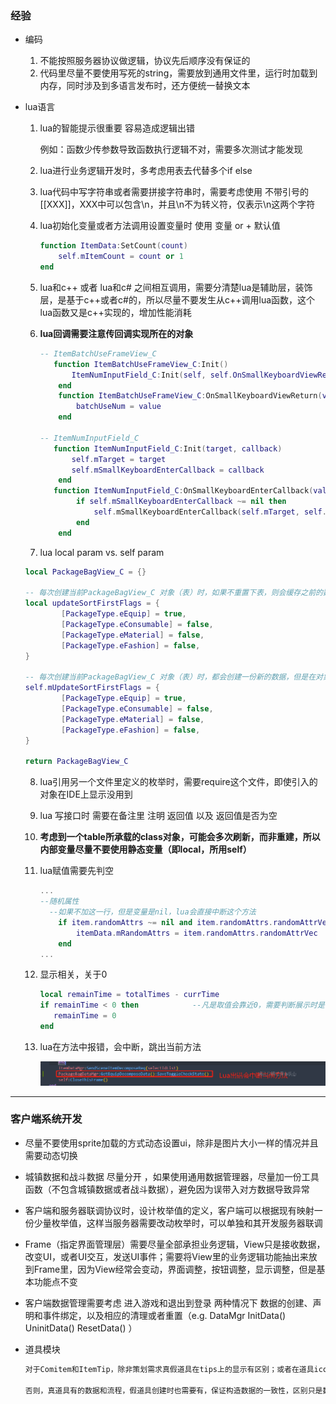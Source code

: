 ### 经验

* 编码

  1. 不能按照服务器协议做逻辑，协议先后顺序没有保证的
  1. 代码里尽量不要使用写死的string，需要放到通用文件里，运行时加载到内存，同时涉及到多语言发布时，还方便统一替换文本

  

* lua语言

  1. lua的智能提示很重要 容易造成逻辑出错

     例如：函数少传参数导致函数执行逻辑不对，需要多次测试才能发现
     
  2. lua进行业务逻辑开发时，多考虑用表去代替多个if else
  
  3. lua代码中写字符串或者需要拼接字符串时，需要考虑使用 不带引号的 [[XXX]]，XXX中可以包含\n，并且\n不为转义符，仅表示\n这两个字符
  
  4. lua初始化变量或者方法调用设置变量时  使用  变量 or + 默认值
  
     ``` lua
     function ItemData:SetCount(count)
         self.mItemCount = count or 1
     end
     ```
  
  5. lua和c++ 或者 lua和c# 之间相互调用，需要分清楚lua是辅助层，装饰层，是基于c++或者c#的，所以尽量不要发生从c++调用lua函数，这个lua函数又是c++实现的，增加性能消耗
  
  6. **lua回调需要注意传回调实现所在的对象**
  
     ``` lua
     -- ItemBatchUseFrameView_C
     	function ItemBatchUseFrameView_C:Init()
         	ItemNumInputField_C:Init(self, self.OnSmallKeyboardViewReturn)
         end
         function ItemBatchUseFrameView_C:OnSmallKeyboardViewReturn(value)
             batchUseNum = value
         end
     
     -- ItemNumInputField_C
     	function ItemNumInputField_C:Init(target, callback)
         	self.mTarget = target
         	self.mSmallKeyboardEnterCallback = callback
         end
     	function ItemNumInputField_C:OnSmallKeyboardEnterCallback(value)
             if self.mSmallKeyboardEnterCallback ~= nil then
                 self.mSmallKeyboardEnterCallback(self.mTarget, self.mUseNum)
             end
         end
     ```
  
  7.  lua  local param vs. self param
  
     ``` lua
     local PackageBagView_C = {}
     
     -- 每次创建当前PackageBagView_C 对象（表）时，如果不重置下表，则会缓存之前的数据
     local updateSortFirstFlags = {
             [PackageType.eEquip] = true,
             [PackageType.eConsumable] = false,
             [PackageType.eMaterial] = false,
             [PackageType.eFashion] = false,
     }
     
     -- 每次创建当前PackageBagView_C 对象（表）时，都会创建一份新的数据，但是在对象销毁时，还是需要重置一下表中的变量，以免变量引用了外部对象
     self.mUpdateSortFirstFlags = {
             [PackageType.eEquip] = true,
             [PackageType.eConsumable] = false,
             [PackageType.eMaterial] = false,
             [PackageType.eFashion] = false,
     }
     
     return PackageBagView_C
     ```
  
  8. lua引用另一个文件里定义的枚举时，需要require这个文件，即使引入的对象在IDE上显示没用到
  
  9. lua 写接口时 需要在备注里 注明 返回值 以及 返回值是否为空
  
  10. **考虑到一个table所承载的class对象，可能会多次刷新，而非重建，所以内部变量尽量不要使用静态变量（即local，所用self）**
  
  11. lua赋值需要先判空
  
      ```  lua
      ...
      --随机属性
      	--如果不加这一行，但是变量是nil，lua会直接中断这个方法
          if item.randomAttrs ~= nil and item.randomAttrs.randomAttrVec ~= nil then  
              itemData.mRandomAttrs = item.randomAttrs.randomAttrVec
          end
      ...
      ```
  
  12. 显示相关，关于0
  
      ``` lua
      local remainTime = totalTimes - currTime
      if remainTime < 0 then			--凡是取值会靠近0，需要判断展示时是否需要展示小于0的情况，否则都要做保护
         remainTime = 0
      end
      ```
  
  13. lua在方法中报错，会中断，跳出当前方法
  
      ![image-20220328082806389](游戏开发经验.assets/image-20220328082806389-16484272887861.png)



---



### 客户端系统开发

* 尽量不要使用sprite加载的方式动态设置ui，除非是图片大小一样的情况并且需要动态切换

* 城镇数据和战斗数据 尽量分开 ，如果使用通用数据管理器，尽量加一份工具函数（不包含城镇数据或者战斗数据），避免因为误带入对方数据导致异常

* 客户端和服务器联调协议时，设计枚举值的定义，客户端可以根据现有映射一份少量枚举值，这样当服务器需要改动枚举时，可以单独和其开发服务器联调

* Frame（指定界面管理层）需要尽量全部承担业务逻辑，View只是接收数据，改变UI，或者UI交互，发送UI事件；需要将View里的业务逻辑功能抽出来放到Frame里，因为View经常会变动，界面调整，按钮调整，显示调整，但是基本功能点不变

* 客户端数据管理需要考虑 进入游戏和退出到登录 两种情况下 数据的创建、声明和事件绑定，以及相应的清理或者重置（e.g. DataMgr InitData() UninitData() ResetData() ）

* 道具模块

  ``` tex
  对于Comitem和ItemTip，除非策划需求真假道具在tips上的显示有区别；或者在道具icon上，真假道具的显示有区别，才需要手动做区分
  
  否则，真道具有的数据和流程，假道具创建时也需要有，保证构造数据的一致性，区别只是数据来源不同
  ```

  
